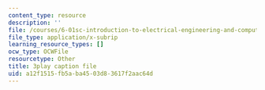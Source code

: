 ```yaml
---
content_type: resource
description: ''
file: /courses/6-01sc-introduction-to-electrical-engineering-and-computer-science-i-spring-2011/a12f1515fb5aba4503d83617f2aac64d_oTNwGuI7Wic.srt
file_type: application/x-subrip
learning_resource_types: []
ocw_type: OCWFile
resourcetype: Other
title: 3play caption file
uid: a12f1515-fb5a-ba45-03d8-3617f2aac64d
---
```

